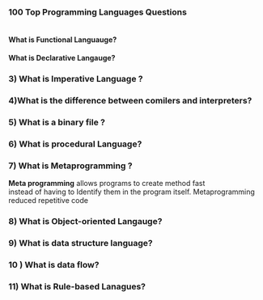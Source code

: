 
### 100 Top Programming Languages Questions

<img scr="http://creativeshory.com/wp-content/uploads/2014/01/programming-languages-1024x576.jpg" width="500px">



#### What is Functional Languauge?


####  What is Declarative Langauge?



### 3) What is Imperative Language ?  



### 4)What is the difference between comilers and interpreters?




### 5) What is a binary file ?







### 6) What is procedural Language?




### 7) What is Metaprogramming ?

 __Meta programming__ allows programs  to create method fast  
  instead of having to Identify them in the program itself.
  Metaprogramming reduced repetitive code
  
  
  ### 8) What is Object-oriented Langauge?
  
  
  
  
  ### 9) What is data structure language?
  
  
  
  ### 10 ) What is data flow?
  
  
  
  
  ### 11) What is Rule-based Lanagues? 
